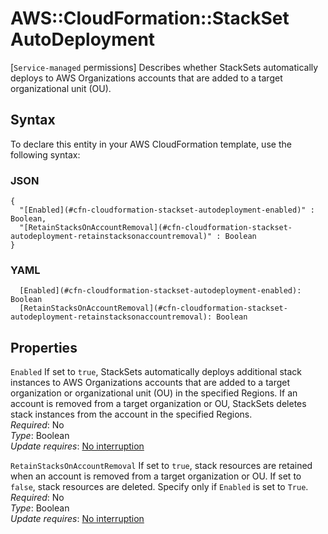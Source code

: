 # AWS::CloudFormation::StackSet AutoDeployment<a name="aws-properties-cloudformation-stackset-autodeployment"></a>

\[`Service-managed` permissions\] Describes whether StackSets automatically deploys to AWS Organizations accounts that are added to a target organizational unit \(OU\)\.

## Syntax<a name="aws-properties-cloudformation-stackset-autodeployment-syntax"></a>

To declare this entity in your AWS CloudFormation template, use the following syntax:

### JSON<a name="aws-properties-cloudformation-stackset-autodeployment-syntax.json"></a>

```
{
  "[Enabled](#cfn-cloudformation-stackset-autodeployment-enabled)" : Boolean,
  "[RetainStacksOnAccountRemoval](#cfn-cloudformation-stackset-autodeployment-retainstacksonaccountremoval)" : Boolean
}
```

### YAML<a name="aws-properties-cloudformation-stackset-autodeployment-syntax.yaml"></a>

```
  [Enabled](#cfn-cloudformation-stackset-autodeployment-enabled): Boolean
  [RetainStacksOnAccountRemoval](#cfn-cloudformation-stackset-autodeployment-retainstacksonaccountremoval): Boolean
```

## Properties<a name="aws-properties-cloudformation-stackset-autodeployment-properties"></a>

`Enabled`  <a name="cfn-cloudformation-stackset-autodeployment-enabled"></a>
If set to `true`, StackSets automatically deploys additional stack instances to AWS Organizations accounts that are added to a target organization or organizational unit \(OU\) in the specified Regions\. If an account is removed from a target organization or OU, StackSets deletes stack instances from the account in the specified Regions\.  
*Required*: No  
*Type*: Boolean  
*Update requires*: [No interruption](https://docs.aws.amazon.com/AWSCloudFormation/latest/UserGuide/using-cfn-updating-stacks-update-behaviors.html#update-no-interrupt)

`RetainStacksOnAccountRemoval`  <a name="cfn-cloudformation-stackset-autodeployment-retainstacksonaccountremoval"></a>
If set to `true`, stack resources are retained when an account is removed from a target organization or OU\. If set to `false`, stack resources are deleted\. Specify only if `Enabled` is set to `True`\.  
*Required*: No  
*Type*: Boolean  
*Update requires*: [No interruption](https://docs.aws.amazon.com/AWSCloudFormation/latest/UserGuide/using-cfn-updating-stacks-update-behaviors.html#update-no-interrupt)